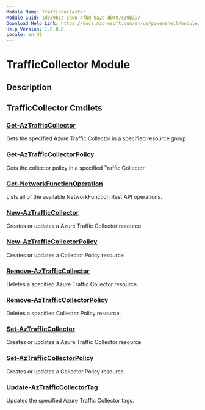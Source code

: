 ```yaml
---
Module Name: TrafficCollector
Module Guid: 1d339b1c-5a86-4fbd-9a2e-d0497c39b397
Download Help Link: https://docs.microsoft.com/en-us/powershell/module/trafficcollector
Help Version: 1.0.0.0
Locale: en-US
---
```


# TrafficCollector Module
## Description


## TrafficCollector Cmdlets
### [Get-AzTrafficCollector](Get-AzTrafficCollector.md)
Gets the specified Azure Traffic Collector in a specified resource group

### [Get-AzTrafficCollectorPolicy](Get-AzTrafficCollectorPolicy.md)
Gets the collector policy in a specified Traffic Collector

### [Get-NetworkFunctionOperation](Get-NetworkFunctionOperation.md)
Lists all of the available NetworkFunction Rest API operations.

### [New-AzTrafficCollector](New-AzTrafficCollector.md)
Creates or updates a Azure Traffic Collector resource

### [New-AzTrafficCollectorPolicy](New-AzTrafficCollectorPolicy.md)
Creates or updates a Collector Policy resource

### [Remove-AzTrafficCollector](Remove-AzTrafficCollector.md)
Deletes a specified Azure Traffic Collector resource.

### [Remove-AzTrafficCollectorPolicy](Remove-AzTrafficCollectorPolicy.md)
Deletes a specified Collector Policy resource.

### [Set-AzTrafficCollector](Set-AzTrafficCollector.md)
Creates or updates a Azure Traffic Collector resource

### [Set-AzTrafficCollectorPolicy](Set-AzTrafficCollectorPolicy.md)
Creates or updates a Collector Policy resource

### [Update-AzTrafficCollectorTag](Update-AzTrafficCollectorTag.md)
Updates the specified Azure Traffic Collector tags.

